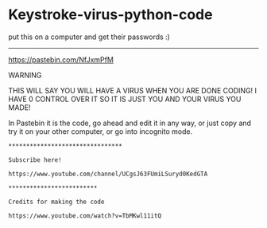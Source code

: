 # Keystroke-virus-python-code
put this on a computer and get their passwords :)

*******************************************



   https://pastebin.com/NfJxmPfM
   
   WARNING
   
   THIS WILL SAY YOU WILL HAVE A VIRUS WHEN YOU ARE DONE CODING! I HAVE 0 CONTROL OVER IT SO IT IS JUST YOU AND YOUR VIRUS YOU MADE!
 
 In Pastebin it is the code, go ahead and edit it in any way, or just copy and try it on your other computer, or go into incognito mode.

    
    ********************************
    
    Subscribe here!
    
    https://www.youtube.com/channel/UCgsJ63FUmiLSuryd0KedGTA
    
    *************************
    
    Credits for making the code
    
    https://www.youtube.com/watch?v=TbMKwl11itQ
    
 

